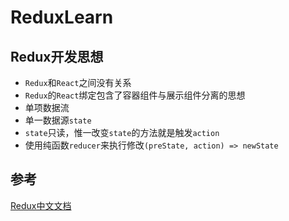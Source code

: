 # ReduxLearn

## Redux开发思想

* `Redux`和`React`之间没有关系
* `Redux`的`React`绑定包含了容器组件与展示组件分离的思想
* 单项数据流
* 单一数据源`state`
* `state`只读，惟一改变`state`的方法就是触发`action`
* 使用纯函数`reducer`来执行修改`(preState, action) => newState`

## 参考

[Redux中文文档](http://camsong.github.io/redux-in-chinese/index.html)
